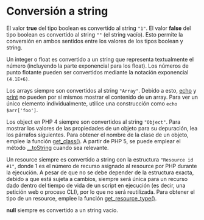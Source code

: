 # Conversión a string

El valor **true** del tipo boolean es convertido al string `"1"`.
El valor **false** del tipo boolean es convertido al string `""`
(el string vacío). Esto permite la conversión en ambos sentidos entre
los valores de los tipos boolean y string.

Un integer o float es convertido a un string que representa textualmente
el número (incluyendo la parte exponencial para los float). Los números
de punto flotante pueden ser convertidos mediante la notación exponencial
`(4.1E+6)`.

Los arrays siempre son convertidos al string `"Array"`. Debido a esto,
[echo](echo) y [print](print) no pueden por sí mismos mostrar el contenido
de un array. Para ver un único elemento individualmente, utilice una
construcción como `echo $arr['foo']`.

Los object en PHP 4 siempre son convertidos al string `"Object"`.
Para mostrar los valores de las propiedades de un objeto para su depuración,
lea los párrafos siguientes. Para obtener el nombre de la clase de un objeto,
emplee la función [get_class()](ger_class). A partir de PHP 5, se puede
emplear el método [__toString](__toString) cuando sea relevante.

Un resource siempre es convertido a string con la estructura
`"Resource id #1"`, donde 1 es el número de recurso asignado al resource
por PHP durante la ejecución. A pesar de que no se debe depender
de la estructura exacta, debido a que está sujeta a cambios, siempre será
única para un recurso dado dentro del tiempo de vida de un script en
ejecución (es decir, una petición web o proceso CLI), por lo que no será
reutilizada. Para obtener el tipo de un resource, emplee la función
[get_resource_type()](get_resource_type).

**null** siempre es convertido a un string vacío.
